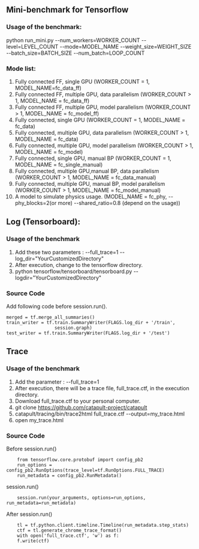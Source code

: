 ## Mini-benchmark for Tensorflow

### Usage of the benchmark:
python run_mini.py --num_workers=WORKER_COUNT --level=LEVEL_COUNT --mode=MODEL_NAME --weight_size=WEIGHT_SIZE --batch_size=BATCH_SIZE --num_batch=LOOP_COUNT

### Mode list:
1.  Fully connected FF, single GPU (WORKER_COUNT = 1, MODEL_NAME=fc_data_ff)
2.  Fully connected FF, multiple GPU, data parallelism (WORKER_COUNT > 1, MODEL_NAME = fc_data_ff)
3.  Fully connected FF, multiple GPU, model parallelism (WORKER_COUNT > 1, MODEL_NAME = fc_model_ff)
4.  Fully connected, single GPU (WORKER_COUNT = 1, MODEL_NAME = fc_data)
5.  Fully connected, multiple GPU, data parallelism (WORKER_COUNT > 1, MODEL_NAME = fc_data)
6.  Fully connected, multiple GPU, model parallelism (WORKER_COUNT > 1, MODEL_NAME = fc_model)
7.  Fully connected, single GPU, manual BP (WORKER_COUNT = 1, MODEL_NAME = fc_single_manual)
8.  Fully connected, multiple GPU,manual BP, data parallelism (WORKER_COUNT > 1, MODEL_NAME = fc_data_manual)
9.  Fully connected, multiple GPU, manual BP, model parallelism (WORKER_COUNT > 1, MODEL_NAME = fc_model_manual)
10. A model to simulate physics usage.  (MODEL_NAME = fc_phy, --phy_blocks=2(or more) --shared_ratio=0.8 (depend on the usage))

## Log (Tensorboard):
### Usage of the benchmark
1. Add these two parameters : --full_trace=1 --log_dir="YourCustomizedDirectory"
2. After execution, change to the tensorflow directory.
3. python tensorflow/tensorboard/tensorboard.py  --logdir="YourCustomizedDirectory"

### Source Code
Add following code before session.run().
```
merged = tf.merge_all_summaries()
train_writer = tf.train.SummaryWriter(FLAGS.log_dir + '/train',
				  session.graph)
test_writer = tf.train.SummaryWriter(FLAGS.log_dir + '/test')
```

## Trace
### Usage of the benchmark
1. Add the parameter : --full_trace=1
2. After execution, there will be a trace file, full_trace.ctf, in the execution directory.
3. Download full_trace.ctf to your personal computer.
4. git clone https://github.com/catapult-project/catapult
5. catapult/tracing/bin/trace2html full_trace.ctf --output=my_trace.html
6. open my_trace.html

### Source Code
Before session.run()
```
    from tensorflow.core.protobuf import config_pb2
    run_options = config_pb2.RunOptions(trace_level=tf.RunOptions.FULL_TRACE)
    run_metadata = config_pb2.RunMetadata()
```
session.run()
```
    session.run(your_arguments, options=run_options, run_metadata=run_metadata)
```
After session.run()
```
    tl = tf.python.client.timeline.Timeline(run_metadata.step_stats)
    ctf = tl.generate_chrome_trace_format()
    with open('full_trace.ctf', 'w') as f:
	f.write(ctf)
```

